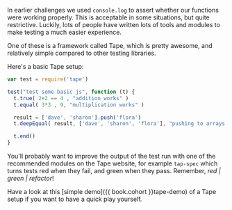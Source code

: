 In earlier challenges we used `console.log` to assert whether our functions were working properly. This is acceptable in some situations, but quite restrictive. Luckily, lots of people have written lots of tools and modules to make testing a much easier experience.

One of these is a framework called Tape, which is pretty awesome, and relatively simple compared to other testing libraries.

Here's a basic Tape setup:

```js
var test = require('tape')

test("test some basic js", function (t) {
  t.true( 2+2 == 4 , "addition works" )
  t.equal( 3*3 , 9, "multiplication works" )

  result = ['dave', 'sharon'].push('flora')
  t.deepEqual( result, ['dave', 'sharon', 'flora'], "pushing to arrays works" )

  t.end()
}
```

You'll probably want to improve the output of the test run with one of the recommended modules on the Tape website, for example `tap-spec` which turns tests red when they fail, and green when they pass. Remember, *red | green | refactor*!

Have a look at this [simple demo]({{ book.cohort }}tape-demo) of a Tape setup if you want to have a quick play yourself.

